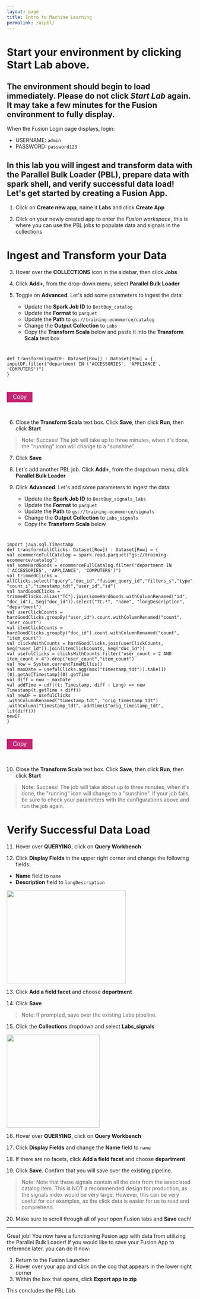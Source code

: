 ```yaml
---
layout: page
title: Intro to Machine Learning
permalink: /aipbl/
---
```


<link rel="stylesheet" href="/lib/public/global-training.css">

# Start your environment by clicking **Start Lab** above. 

## The environment should begin to load immediately. Please do not click *Start Lab* again. It may take a few minutes for the Fusion environment to fully display.

When the Fusion Login page displays, login:
* USERNAME: ```admin```
* PASSWORD: ```password123```

## In this lab  you will ingest and transform data with the Parallel Bulk Loader (PBL), prepare data with spark shell, and verify successful data load! Let's get started by creating a Fusion App.

1. Click on **Create new app**, name it **Labs** and click **Create App**
   
2. Click on your newly created app to enter the *Fusion workspace*, this is where you can use the PBL jobs to populate data and signals in the collections

# Ingest and Transform your Data

3. Hover over the **COLLECTIONS** icon in the sidebar, then click **Jobs**
   
4. Click **Add+**, from the drop-down menu, select **Parallel Bulk Loader**

5. Toggle on **Advanced**. Let's add some parameters to ingest the data:
    * Update the **Spark Job ID** to ``BestBuy_catalog``
    * Update the **Format** to ``parquet``
    * Update the **Path** to ``gs://training-ecommerce/catalog``
    * Change the **Output Collection** to ``Labs``
    * Copy the **Transform Scala** below and paste it into the **Transform Scala** text box

<pre><code>
<p id="copy">def transform(inputDF: Dataset[Row]) : Dataset[Row] = {
inputDF.filter("department IN ('ACCESSORIES', 'APPLIANCE', 'COMPUTERS')")
}</p>
</pre></code>
<button type="button" onclick="copyEvent('copy')" style="background-color:#C52574;  border: none;
  color: white;
  padding: 5px 16px;
  text-align: center;
  text-decoration: none;
  display: inline-block;
  font-size: 16px;">Copy</button>

<script>
    function copyEvent(id)
    {
        var str = document.getElementById(id);
        window.getSelection().selectAllChildren(str);
        document.execCommand("Copy")
    }
</script> 
<br>

6. Close the **Transform Scala** text box. Click **Save**, then click **Run**, then click **Start**

>Note: Success! The job will take up to three minutes, when it's done, the "running" icon will change to a "sunshine". 

7. Click **Save**

8. Let's add another PBL job. Click **Add+**, from the dropdown menu, click **Parallel Bulk Loader**

9. Click **Advanced**. Let's add some parameters to ingest the data:
    * Update the **Spark Job ID** to ``BestBuy_signals_labs``
    * Update the **Format** to ``parquet``
    * Update the **Path** to ``gs://training-ecommerce/signals``
    * Change the **Output Collection** to ``Labs_signals``
    * Copy the **Transform Scala** below

<pre><code>
<p id="copy2">import java.sql.Timestamp
def transform(allClicks: Dataset[Row]) : Dataset[Row] = {
val ecommerceFullCatalog = spark.read.parquet("gs://training-ecommerce/catalog")
val someHardGoods = ecommerceFullCatalog.filter("department IN ('ACCESSORIES', 'APPLIANCE', 'COMPUTERS')")
val trimmedClicks = allClicks.select("query","doc_id","fusion_query_id","filters_s","type", "count_i","timestamp_tdt","user_id","id")
val hardGoodClicks = trimmedClicks.alias("TC").join(someHardGoods.withColumnRenamed("id", "doc_id"), Seq("doc_id")).select("TC.*", "name", "longDescription", "department")
val userClickCounts = hardGoodClicks.groupBy("user_id").count.withColumnRenamed("count", "user_count")
val itemClickCounts = hardGoodClicks.groupBy("doc_id").count.withColumnRenamed("count", "item_count")
val clicksWithCounts = hardGoodClicks.join(userClickCounts, Seq("user_id")).join(itemClickCounts, Seq("doc_id"))
val usefulClicks = clicksWithCounts.filter("user_count > 2 AND item_count > 4").drop("user_count","item_count")
val now = System.currentTimeMillis()
val maxDate = usefulClicks.agg(max("timestamp_tdt")).take(1)(0).getAs[Timestamp](0).getTime
val diff = now - maxDate
val addTime = udf((t: Timestamp, diff : Long) => new Timestamp(t.getTime + diff))
val newDF = usefulClicks
.withColumnRenamed("timestamp_tdt", "orig_timestamp_tdt")
.withColumn("timestamp_tdt", addTime($"orig_timestamp_tdt", lit(diff)))
newDF
}</p>
</pre></code>
<button type="button" onclick="copyEvent('copy2')" style="background-color:#C52574;  border: none;
  color: white;
  padding: 5px 16px;
  text-align: center;
  text-decoration: none;
  display: inline-block;
  font-size: 16px;">Copy</button>

<script>
    function copyEvent(id)
    {
        var str = document.getElementById(id);
        window.getSelection().selectAllChildren(str);
        document.execCommand("Copy")
    }
</script> 
<br>
        
10. Close the **Transform Scala** text box. Click **Save**, then click **Run**, then click **Start**

>Note: Success! The job will take about up to three minutes, when it's done, the "running" icon will change to a "sunshine". If your job fails, be sure to check your parameters with the configurations above and run the job again. 

# Verify Successful Data Load

11. Hover over **QUERYING**, click on **Query Workbench**
   
12.  Click **Display Fields** in the upper right corner and change the following fields:
* **Name** field to ``name`` 
* **Description** field to ``longDescription``

<img src="https://storage.googleapis.com/fusion-datasets/5.4_Markdown_images/03%20AI/Lab%201%20Display%20Fields.png" style="height: 250px; width:320px;"/>

13. Click **Add a field facet** and choose **department**

14. Click **Save**

>Note: If prompted, save over the existing Labs pipeline. 

15. Click the **Collections** dropdown and select **Labs_signals**

<img src="https://storage.googleapis.com/fusion-datasets/5.4_Markdown_images/03%20AI/Lab%201%20Collections.png" style="height: 250px; width:32
0px;"/>


16. Hover over **QUERYING**, click on **Query Workbench**
   
17.  Click **Display Fields** and change the **Name** field to ``name``

18. If there are no facets, click **Add a field facet** and choose **department**

19. Click **Save**. Confirm that you will save over the existing pipeline.

>Note: Note that these signals contain all the data from the associated catalog item.  This is NOT a recommended design for production, as the signals index would be very large.  However, this can be very useful for our examples, as the click data is easier for us to read and comprehend.

20. Make sure to scroll through all of your open Fusion tabs and **Save** each!

________
Great job! You now have a functioning Fusion app with data from utilizing the Parallel Bulk Loader! If you would like to save your Fusion App to reference later, you can do it now:
1. Return to the Fusion Launcher
2. Hover over your app and click on the cog that appears in the lower right corner
3. Within the box that opens, click **Export app to zip**

This concludes the PBL Lab.
